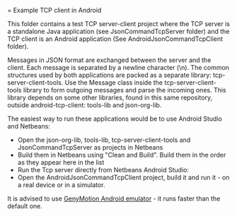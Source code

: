 = Example TCP client in Android

This folder contains a test TCP server-client project where the TCP server is a standalone Java application (see JsonCommandTcpServer folder) and the TCP client is an Android application (See AndroidJsonCommandTcpClient folder). 

Messages in JSON format are exchanged between the server and the client. Each message is separated by a newline character (\n). The common structures used by both applications are packed as a separate library: tcp-server-client-tools. Use the Message class inside the tcp-server-client-tools library to form outgoing messages and parse the incoming ones. This library depends on some other libraries, found in this same repository, outside android-tcp-client: tools-lib and json-org-lib. 

The easiest way to run these applications would be to use Android Studio and Netbeans:
* Open the json-org-lib, tools-lib, tcp-server-client-tools and JsonCommandTcpServer as projects in Netbeans
* Build them in Netbeans using "Clean and Build". Build them in the order as they appear here in the list
* Run the Tcp server directly from Netbeans
Android Studio:
* Open the AndroidJsonCommandTcpClient project, build it and run it - on a real device or in a simulator.

It is advised to use [GenyMotion Android emulator](https://www.genymotion.com/) - it runs faster than the default one.